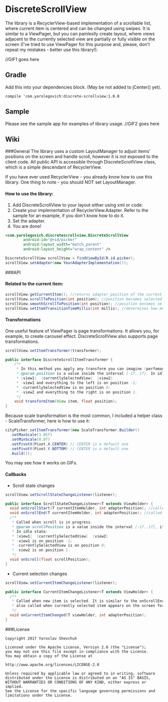 # DiscreteScrollView

The library is a RecyclerView-based implementation of a scrollable list, where current item is centered and can be changed using swipes.
It is similar to a ViewPager, but you can painleslly create layout, where views adjacent to the currently selected view are partially or 
fully visible on the screen (I've tried to use ViewPager for this purpose and, please, don't repeat my mistakes - better use this library!).

//GIF1 goes here

## Gradle 
Add this into your dependencies block. (May be not added to jCenter() yet).
```
compile 'com.yarolegovich:discrete-scrollview:1.0.0
```
## Sample
Please see the sample app for examples of library usage. 
//GIF2 goes here

## Wiki
###General
The library uses a custom LayoutManager to adjust items' positions on the screen and handle scroll, however it is not exposed to the client 
code. All public API is accessible through DiscreteScrollView class, which is a simple descendant of RecyclerView.

If you have ever used RecyclerView - you already know how to use this library. One thing to note - you should NOT set LayoutManager.

#### How to use the library:
 1. Add DiscreteScrollView to your layout either using xml or code:
 2. Create your implementation of RecyclerView.Adapter. Refer to the sample for an example, if you don't know how to do it.
 3. Set the adapter.
 4. You are done! 
```xml
<com.yarolegovich.discretescrollview.DiscreteScrollView
        android:id="@+id/picker"
        android:layout_width="match_parent"
        android:layout_height="wrap_content" />
```
```java
DiscreteScrollView scrollView = findViewById(R.id.picker);
scrollView.setAdapter(new YourAdapterImplementation());
```
###API
#### Related to the current item:
```java
scrollView.getCurrentItem(); //returns adapter position of the currently selected item or -1 if adapter is empty.
scrollView.scrollToPosition(int position); //position becomes selected
scrollView.smoothScrollToPosition(int position); //position becomes selected with animated scroll
scrollView.setItemTransitionTimeMillis(int millis); //determines how much time it takes to change the item on fling, settle or smoothScroll
```
#### Transformations
One useful feature of ViewPager is page transformations. It allows you, for example, to create carousel effect. DiscreteScrollView also supports 
page transformations.
```java
scrollView.setItemTransformer(transformer);

public interface DiscreteScrollItemTransformer {
    /**
     * In this method you apply any transform you can imagine (perfomance is not guaranteed).
     * @param position is a value inside the interval [-1f..1f]. In idle state:
     * |view1|  |currentlySelectedView|  |view2|
     * -view1 and everything to the left is on position -1;
     * -currentlySelectedView is on position 0;
     * -view2 and everything to the right is on position 1.
     */
    void transformItem(View item, float position); 
}
```
Because scale transformation is the most common, I included a helper class - ScaleTransformer, here is how to use it:
```java
cityPicker.setItemTransformer(new ScaleTransformer.Builder()
  .setMaxScale(1.05f) 
  .setMinScale(0.8f) 
  .setPivotX(Pivot.X.CENTER) // CENTER is a default one
  .setPivotY(Pivot.Y.BOTTOM) // CENTER is a default one
  .build());
```
You may see how it works on GIFs.
#### Callbacks
* Scroll state changes
```java
scrollView.setScrollStateChangeListener(listener);

public interface ScrollStateChangeListener<T extends ViewHolder> {
  void onScrollStart(T currentItemHolder, int adapterPosition); //called when scroll is started, including programatically initiated scroll
  void onScrollEnd(T currentItemHolder, int adapterPosition); //called when scroll ends
  /**
   * Called when scroll is in progress. 
   * @param scrollPosition is a value inside the interval [-1f..1f], it corresponds to the position of currentlySelectedView.
   * In idle state:
   * |view1|  |currentlySelectedView|  |view2|
   * -view1 is on position -1;
   * -currentlySelectedView is on position 0;
   * -view2 is on position 1.
   */
  void onScroll(float scrollPosition); 
}
```
* Current selection changes
```java
scrollView.setCurrentItemChangeListener(listener);

public interface CurrentItemChangeListener<T extends ViewHolder> {
  /**
   * Called when new item is selected. It is similar to the onScrollEnd of ScrollStateChangeListener, except that it is 
   * also called when currently selected item appears on the screen for the first time.
   */
  void onCurrentItemChanged(T viewHolder, int adapterPosition); 
}
```

###License
```
Copyright 2017 Yaroslav Shevchuk

Licensed under the Apache License, Version 2.0 (the "License");
you may not use this file except in compliance with the License.
You may obtain a copy of the License at

http://www.apache.org/licenses/LICENSE-2.0

Unless required by applicable law or agreed to in writing, software
distributed under the License is distributed on an "AS IS" BASIS,
WITHOUT WARRANTIES OR CONDITIONS OF ANY KIND, either express or implied.
See the License for the specific language governing permissions and
limitations under the License.
```
